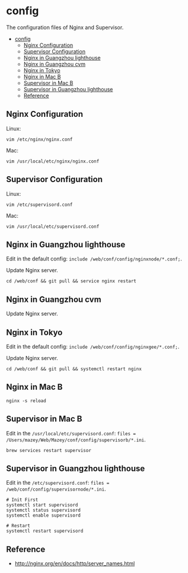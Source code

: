 # config

The configuration files of Nginx and Supervisor.

- [config](#config)
  - [Nginx Configuration](#nginx-configuration)
  - [Supervisor Configuration](#supervisor-configuration)
  - [Nginx in Guangzhou lighthouse](#nginx-in-guangzhou-lighthouse)
  - [Nginx in Guangzhou cvm](#nginx-in-guangzhou-cvm)
  - [Nginx in Tokyo](#nginx-in-tokyo)
  - [Nginx in Mac B](#nginx-in-mac-b)
  - [Supervisor in Mac B](#supervisor-in-mac-b)
  - [Supervisor in Guangzhou lighthouse](#supervisor-in-guangzhou-lighthouse)
  - [Reference](#reference)

## Nginx Configuration

Linux:

```
vim /etc/nginx/nginx.conf
```

Mac:

```
vim /usr/local/etc/nginx/nginx.conf
```

## Supervisor Configuration

Linux:

```
vim /etc/supervisord.conf
```

Mac:

```
vim /usr/local/etc/supervisord.conf
```

## Nginx in Guangzhou lighthouse

Edit in the default config: `include /web/conf/config/nginxnode/*.conf;`.

Update Nginx server.

```
cd /web/conf && git pull && service nginx restart
```

## Nginx in Guangzhou cvm

Update Nginx server.

## Nginx in Tokyo

Edit in the default config: `include /web/conf/config/nginxgee/*.conf;`.

Update Nginx server.

```
cd /web/conf && git pull && systemctl restart nginx
```

## Nginx in Mac B

```
nginx -s reload
```

## Supervisor in Mac B

Edit in the `/usr/local/etc/supervisord.conf`: `files = /Users/mazey/Web/Mazey/conf/config/supervisorb/*.ini`.

```
brew services restart supervisor
```

## Supervisor in Guangzhou lighthouse

Edit in the `/etc/supervisord.conf`: `files = /web/conf/config/supervisornode/*.ini`.

```
# Init First
systemctl start supervisord
systemctl status supervisord
systemctl enable supervisord

# Restart
systemctl restart supervisord
```

## Reference

- http://nginx.org/en/docs/http/server_names.html
